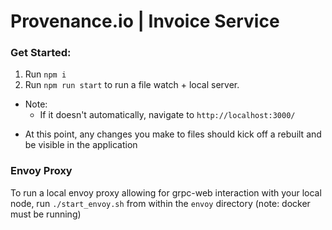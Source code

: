 # Provenance.io | Invoice Service

### Get Started:

1) Run `npm i`
2) Run `npm run start` to run a file watch + local server.
  - Note:
    - If it doesn't automatically, navigate to `http://localhost:3000/`

* At this point, any changes you make to files should kick off a rebuilt and be visible in the application

### Envoy Proxy
To run a local envoy proxy allowing for grpc-web interaction with your local node, run `./start_envoy.sh` from within the `envoy` directory (note: docker must be running)
